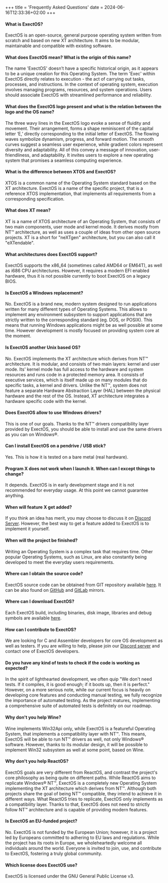 +++
title = 'Frequently Asked Questions'
date = 2024-06-16T12:33:36+02:00
+++
#### What is ExectOS?
ExectOS is an open-source, general purpose operating system written from scratch and based on new XT architecture.
It aims to be modular, maintainable and compatible with existing software.

#### What does ExectOS mean? What is the origin of this name?
The name 'ExectOS' doesn’t have a specific historical origin, as it appears to be a unique creation for this
Operating System. The term 'Exec' within ExectOS directly relates to execution - the act of carrying out tasks,
processes, and instructions. In the context of operating system, execution involves managing programs, resources,
and system operations. Users should associate ExectOS with streamlined performance and reliability.

#### What does the ExectOS logo present and what is the relation between the logo and the OS name?
The three wavy lines in the ExectOS logo evoke a sense of fluidity and movement. Their arrangement, forms a shape
reminiscent of the capital letter ‘E,’ directly corresponding to the initial letter of ExectOS. The flowing waves
symbolize dynamism, progress, and forward motion. The smooth curves suggest a seamless user experience, while gradient
colors represent diversity and adaptability. All of this convey a message of innovation, user-friendliness, and
adaptability. It invites users to explore a new operating system that promises a seamless computing experience.

#### What is the difference between XTOS and ExectOS?
XTOS is a common name of the Operating System standard based on the XT architecture. ExectOS is a name of the specific
project, that is a reference XTOS implementation, that implements all requirements from a corresponding specification.

#### What does XT mean?
XT is a name of XTOS architecture of an Operating System, that consists of two main components, user mode and kernel
mode. It derives mostly from NT&trade; architecture, as well as uses a couple of ideas from other open source projects.
XT is a short for "neXTgen" architecture, but you can also call it "eXTendable".

#### What architectures does ExectOS support?
ExectOS supports the x86_64 (sometimes called AMD64 or EM64T), as well as i686 CPU architectures. However, it requires
a modern EFI enabled hardware, thus it is not possible currently to boot ExectOS on a legacy BIOS.

#### Is ExectOS a Windows replacement?
No. ExectOS is a brand new, modern system designed to run applications written for many different types of Operating
Systems. This allows to implement any environment subsystem to support applications that are strictly written to the
corresponding standard (eg. DOS, or POSIX). This means that running Windows applications might be as well possible at
some time. However development is mostly focused on providing system core at the moment.

#### Is ExectOS another Unix based OS?
No. ExectOS implements the XT architecture which derives from NT&trade; architecture. It is modular, and consists of
two main layers: kernel and user mode. Its' kernel mode has full access to the hardware and system resources and runs
code in a protected memory area. It consists of executive services, which is itself made up on many modules that do
specific tasks, a kernel and drivers. Unlike the NT&trade;, system does not feature a separate Hardware Abstraction Layer
(HAL) between the physical hardware and the rest of the OS. Instead, XT architecture integrates a hardware specific code
with the kernel.

#### Does ExectOS allow to use Windows drivers?
This is one of our goals. Thanks to the NT&trade; drivers compatibility layer provided by ExectOS, you should be able to
install and use the same drivers as you can on Windows&reg;.

#### Can I install ExectOS on a pendrive / USB stick?
Yes. This is how it is tested on a bare metal (real hardware).

#### Program X does not work when I launch it. When can I except things to change?
It depends. ExectOS is in early development stage and it is not recommended for everyday usage. At this point we cannot
guarantee anything.

#### When will feature X get added?
If you think an idea has merit, you may choose to discuss it on [Discord Server](https://discord.com/invite/zBzJ5qMGX7).
However, the best way to get a feature added to ExectOS is to implement it yourself.

#### When will the project be finished?
Writing an Operating System is a complex task that requires time. Other popular Operating Systems, such as Linux, are
also constantly being developed to meet the everyday users requirements.

#### Where can I obtain the source code?
ExectOS source code can be obtained from GIT repository available [here](https://git.codingworkshop.eu.org/xt-sys/exectos).
It can be also found on [GitHub](https://github.com/xt-sys/exectos) and [GitLab](https://gitlab.com/xt-sys/exectos) mirrors.

#### Where can I download ExectOS?
Each ExectOS build, including binaries, disk image, libraries and debug symbols are available
[here](https://artifacts.codingworkshop.eu.org/ExectOS/).

#### How can I contribute to ExectOS?
We are looking for C and Assembler developers for core OS development as well as testers. If you are willing to help,
please join our [Discord server](https://discord.com/invite/zBzJ5qMGX7) and contact one of ExectOS developers.

#### Do you have any kind of tests to check if the code is working as expected?
In the spirit of lighthearted development, we often quip "We don't need tests. If it compiles, it is good enough; if it
boots up, then it is perfect." However, on a more serious note, while our current focus is heavily on developing core
features and conducting manual testing, we fully recognize the importance of automated testing. As the project matures,
implementing a comprehensive suite of automated tests is definitely on our roadmap.

#### Why don't you help Wine?
Wine implements Win32Api only, while ExectOS is a featureful Operating System, that implements a compatibility layer with
NT&trade;. This means, ExectOS will be able to run NT&trade; drivers as well, not only Windows&reg; software. However,
thanks to its modular design, it will be possible to implement Win32 subsystem as well at some point, based on Wine.

#### Why don't you help ReactOS?
ExectOS goals are very different from ReactOS, and contrast the project's core philosophy as being quite on different
paths. While ReactOS aims to replicate Windows&reg; NT&trade;, ExectOS is a completely new Operating System implementing
the XT architecture which derives from NT&trade;. Although both projects share the goal of being NT&trade; compatible,
they intend to achieve it in different ways. What ReactOS tries to replicate, ExectOS only implements as a compatibility
layer. Thanks to that, ExectOS does not need to strictly follow NT&trade; architecture and is capable of providing modern
features.

#### Is ExectOS an EU-funded project?
No. ExectOS is not funded by the European Union; however, it is a project led by Europeans committed to adhering to EU
laws and regulations. While the project has its roots in Europe, we wholeheartedly welcome all individuals around the
world. Everyone is invited to join, use, and contribute to ExectOS, fostering a truly global community.

#### Which license does ExectOS use?
ExectOS is licensed under the GNU General Public License v3.
